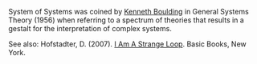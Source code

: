 System of Systems was coined by [Kenneth Boulding](https://en.wikipedia.org/wiki/Kenneth_E._Boulding) in General Systems Theory (1956) when referring to a spectrum of theories that results in a gestalt for the interpretation of complex systems.

See also: Hofstadter, D. (2007). [I Am A Strange Loop](https://en.wikipedia.org/wiki/I_Am_a_Strange_Loop). Basic Books, New York.

